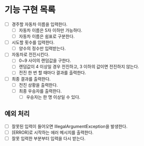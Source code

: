 # 기능 구현 목록

- [ ] 경주할 자동차 이름을 입력한다.
  - [ ] 자동차 이름은 5자 이하만 가능하다.
  - [ ] 자동차 이름은 쉼표로 구분한다.

- [ ] 시도할 횟수를 입력한다.
  - [ ] 양수의 정수만 입력받는다.

- [ ] 자동차로 전진시킨다.
  - [ ] 0~9 사이의 랜덤값을 구한다.
  - [ ] 랜덤값이 4 이상일 경우 전진하고, 3 이하의 값이면 전진하지 않는다.
  - [ ] 전진 한 번 할 때마다 결과를 출력한다.
- [ ] 최종 결과를 출력한다.
  - [ ] 전진 상황을 출력한다.
  - [ ] 최종 우승자를 출력한다.
    - [ ] 우승자는 한 명 이상일 수 있다.
## 예외 처리
- [ ] 잘못된 입력이 들어오면 IllegalArgumentException을 발생한다.
- [ ] [ERROR]로 시작하는 에러 메시지를 출력한다.
- [ ] 잘못 입력한 부분부터 입력을 다시 받는다.